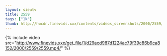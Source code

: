 ```yaml
--- 
layout: sieutv
title: 2559
tags: ["1k"]
thumb: http://hwcdn.finevids.xxx/contents/videos_screenshots/2000/2559/preview.mp4.jpg
---
```

{% include video src="http://www.finevids.xxx/get_file/1/d29acd987d1224ac79f39c86b9ca8152/2000/2559/2559.mp4/" %} 
